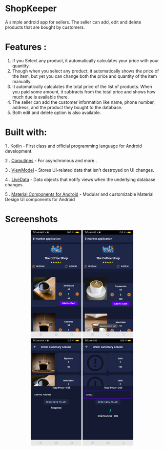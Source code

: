 # ShopKeeper
A simple android app for sellers. The seller can add, edit and delete products that are bought by customers.

#  Features :
1. If you Select any product, it automatically calculates your price with your quantity.
2. Though when you select any product, it automatically shows the price of the item, but yet you can change both the price and quantity of the item manually.
3. It automatically calculates the total price of the list of products. When you paid some amount, it subtracts from the total price and shows how much due is available there. 
4. The seller can add the customer information like name, phone number, address, and the product they bought to the database.
5. Both edit and delete option is also available.


# Built with:
1 . [Kotlin](https://kotlinlang.org/) - First class and official programming language for Android development.

2 . [Coroutines](https://kotlinlang.org/docs/coroutines-overview.html) - For asynchronous and more..

3 . [ViewModel](https://developer.android.com/topic/libraries/architecture/viewmodel) - Stores UI-related data that isn't destroyed on UI changes.

4 . [LiveData](https://developer.android.com/topic/libraries/architecture/livedata) - Data objects that notify views when the underlying database changes.

5 . [Material Components for Android](https://github.com/material-components/material-components-android) - Modular and customizable Material Design UI components for Android

# Screenshots
<p align="center" width="100%">
    <img width="33%" src="https://github.com/Amit-guha/EShop/blob/master/app/src/main/assets/Homepage.jpg"> 
    <img width="33%" src="https://github.com/Amit-guha/EShop/blob/master/app/src/main/assets/AddtoCart.jpg"> 
    <img width="33%" src="https://github.com/Amit-guha/EShop/blob/master/app/src/main/assets/OrderSummaryScreen.jpg"> 
  <img width="33%" src="https://github.com/Amit-guha/EShop/blob/master/app/src/main/assets/Error.jpg">
</p>

